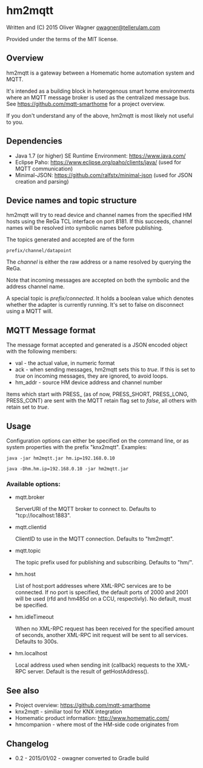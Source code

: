 hm2mqtt
=======

  Written and (C) 2015 Oliver Wagner <owagner@tellerulam.com> 
  
  Provided under the terms of the MIT license.

Overview
--------

hm2mqtt is a gateway between a Homematic home automation system and MQTT. 

It's intended as a building block in heterogenous smart home environments where an MQTT message broker is used as the centralized message bus.
See https://github.com/mqtt-smarthome for a project overview.

If you don't understand any of the above, hm2mqtt is most likely not useful to you.


Dependencies
------------

* Java 1.7 (or higher) SE Runtime Environment: https://www.java.com/
* Eclipse Paho: https://www.eclipse.org/paho/clients/java/ (used for MQTT communication)
* Minimal-JSON: https://github.com/ralfstx/minimal-json (used for JSON creation and parsing)


Device names and topic structure
--------------------------------
hm2mqtt will try to read device and channel names from the specified HM hosts using the ReGa TCL interface
on port 8181. If this succeeds, channel names will be resolved into symbolic names before publishing.

The topics generated and accepted are of the form

`prefix/channel/datapoint`

The *channel* is either the raw address or a name resolved by querying the ReGa.

Note that incoming messages are accepted on both the symbolic and the address channel name.

A special topic is *prefix/connected*. It holds a boolean value which denotes whether the adapter is
currently running. It's set to false on disconnect using a MQTT will.


MQTT Message format
--------------------

The message format accepted and generated is a JSON encoded object with the following members:

* val - the actual value, in numeric format
* ack - when sending messages, hm2mqtt sets this to _true_. If this is set to _true_ on incoming messages, they
  are ignored, to avoid loops.
* hm_addr - source HM device address and channel number
 
Items which start with PRESS\_ (as of now, PRESS\_SHORT, PRESS\_LONG, PRESS\_CONT) are sent with the MQTT retain 
flag set to _false_, all others with retain set to _true_. 


Usage
-----

Configuration options can either be specified on the command line, or as system properties with the prefix "knx2mqtt".
Examples:

    java -jar hm2mqtt.jar hm.ip=192.168.0.10
    
    java -Dhm.hm.ip=192.168.0.10 -jar hm2mqtt.jar
    
### Available options:    

- mqtt.broker

  ServerURI of the MQTT broker to connect to. Defaults to "tcp://localhost:1883".
  
- mqtt.clientid

  ClientID to use in the MQTT connection. Defaults to "hm2mqtt".
  
- mqtt.topic

  The topic prefix used for publishing and subscribing. Defaults to "hm/".

- hm.host

  List of host:port addresses where XML-RPC services are to be connected. If no port is specified,
  the default ports of 2000 and 2001 will be used (rfd and hm485d on a CCU, respectivly).
  No default, must be specified.

- hm.idleTimeout

  When no XML-RPC request has been received for the specified amount of seconds, another XML-RPC init
  request will be sent to all services. Defaults to 300s.

- hm.localhost

  Local address used when sending init (callback) requests to the XML-RPC server. Default is
  the result of getHostAddress().
  
  
See also
--------
- Project overview: https://github.com/mqtt-smarthome
- knx2mqtt - similiar tool for KNX integration 
- Homematic product information: http://www.homematic.com/
- hmcompanion - where most of the HM-side code originates from


Changelog
---------
* 0.2 - 2015/01/02 - owagner
  converted to Gradle build
  
 